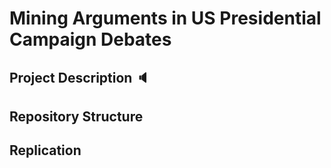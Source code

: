# Mining Arguments in US Presidential Campaign Debates

## Project Description :speaker:

## Repository Structure 

## Replication 

